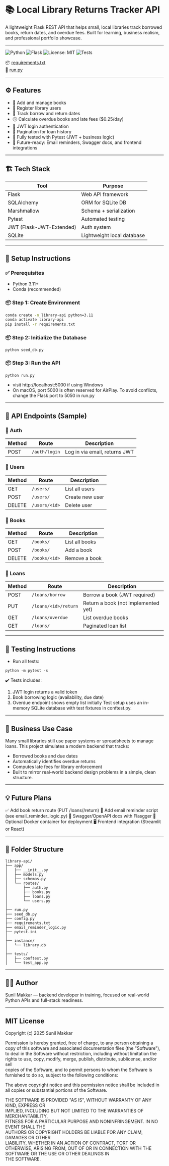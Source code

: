 # 📚 Local Library Returns Tracker API

A lightweight Flask REST API that helps small, local libraries track borrowed books, return dates, and overdue fees. Built for learning, business realism, and professional portfolio showcase.

---

![Python](https://img.shields.io/badge/python-3.11-blue)
![Flask](https://img.shields.io/badge/flask-2.3-lightgrey)
![License: MIT](https://img.shields.io/badge/license-MIT-green)
![Tests](https://img.shields.io/badge/tests-passing-brightgreen)

📦 [requirements.txt](./requirements.txt)  
🏃 [run.py](./run.py)

---

## ⚙️ Features

- 📖 Add and manage books
- 👤 Register library users
- 📆 Track borrow and return dates
- 🕒 Calculate overdue books and late fees ($0.25/day)
- 🔐 JWT login authentication
- 📃 Pagination for loan history
- 🧪 Fully tested with Pytest (JWT + business logic)
- 🧠 Future-ready: Email reminders, Swagger docs, and frontend integrations

---

## 🏗️ Tech Stack

| Tool        | Purpose                   |
|-------------|---------------------------|
| Flask       | Web API framework         |
| SQLAlchemy  | ORM for SQLite DB         |
| Marshmallow | Schema + serialization    |
| Pytest      | Automated testing         |
| JWT (Flask-JWT-Extended) | Auth system  |
| SQLite      | Lightweight local database|

---

## 🚀 Setup Instructions

### ✅ Prerequisites
- Python 3.11+
- Conda (recommended)

### 📦 Step 1: Create Environment

```bash
conda create -n library-api python=3.11
conda activate library-api
pip install -r requirements.txt
```
### 📦 Step 2: Initialize the Database

```
python seed_db.py
```

### 📦 Step 3: Run the API
```
python run.py
```
- visit http://localhost:5000 if using Windows
- On macOS, port 5000 is often reserved for AirPlay. To avoid conflicts, change the Flask port to 5050 in run.py

---

## 🔑 API Endpoints (Sample)

### 🔐 Auth
| Method | Route         | Description                   |
| ------ | ------------- | ----------------------------- |
| POST   | `/auth/login` | Log in via email, returns JWT |

### 👤 Users
| Method | Route         | Description     |
| ------ | ------------- | --------------- |
| GET    | `/users/`     | List all users  |
| POST   | `/users/`     | Create new user |
| DELETE | `/users/<id>` | Delete user     |

### 📖 Books
| Method | Route         | Description    |
| ------ | ------------- | -------------- |
| GET    | `/books/`     | List all books |
| POST   | `/books/`     | Add a book     |
| DELETE | `/books/<id>` | Remove a book  |

### 📘 Loans
| Method | Route                | Description                         |
| ------ | -------------------- | ----------------------------------- |
| POST   | `/loans/borrow`      | Borrow a book (JWT required)        |
| PUT    | `/loans/<id>/return` | Return a book (not implemented yet) |
| GET    | `/loans/overdue`     | List overdue books                  |
| GET    | `/loans/`            | Paginated loan list                 |

---

## 🧪 Testing Instructions
- Run all tests:
```
python -m pytest -s
```

✔️ Tests includes:
1. JWT login returns a valid token
2. Book borrowing logic (availability, due date)
3. Overdue endpoint shows empty list initially
Test setup uses an in-memory SQLite database with test fixtures in conftest.py.

---

## 🧠 Business Use Case

Many small libraries still use paper systems or spreadsheets to manage loans. This project simulates a modern backend that tracks:

- Borrowed books and due dates
- Automatically identifies overdue returns
- Computes late fees for library enforcement
- Built to mirror real-world backend design problems in a simple, clean structure.

---

## 💡 Future Plans

✅ Add book return route (PUT /loans/<id>/return)
📨 Add email reminder script (see email_reminder_logic.py)
🧾 Swagger/OpenAPI docs with Flasgger
🐳 Optional Docker container for deployment
🖥️ Frontend integration (Streamlit or React)

---

## 📂 Folder Structure
```
library-api/
├── app/
│   ├── __init__.py
│   ├── models.py
│   ├── schemas.py
│   └── routes/
│       ├── auth.py
│       ├── books.py
│       ├── loans.py
│       └── users.py
│
├── run.py
├── seed_db.py
├── config.py
├── requirements.txt
├── email_reminder_logic.py
├── pytest.ini
│
├── instance/
│   └── library.db
│
├── tests/
│   ├── conftest.py
│   └── test_app.py
```
---

## 🧑‍💻 Author

Sunil Makkar — backend developer in training, focused on real-world Python APIs and full-stack readiness.

---

## MIT License

Copyright (c) 2025 Sunil Makkar

Permission is hereby granted, free of charge, to any person obtaining a copy
of this software and associated documentation files (the "Software"), to deal
in the Software without restriction, including without limitation the rights
to use, copy, modify, merge, publish, distribute, sublicense, and/or sell   
copies of the Software, and to permit persons to whom the Software is        
furnished to do so, subject to the following conditions:                     

The above copyright notice and this permission notice shall be included in all
copies or substantial portions of the Software.                              

THE SOFTWARE IS PROVIDED "AS IS", WITHOUT WARRANTY OF ANY KIND, EXPRESS OR   
IMPLIED, INCLUDING BUT NOT LIMITED TO THE WARRANTIES OF MERCHANTABILITY,     
FITNESS FOR A PARTICULAR PURPOSE AND NONINFRINGEMENT. IN NO EVENT SHALL THE  
AUTHORS OR COPYRIGHT HOLDERS BE LIABLE FOR ANY CLAIM, DAMAGES OR OTHER       
LIABILITY, WHETHER IN AN ACTION OF CONTRACT, TORT OR OTHERWISE, ARISING FROM,
OUT OF OR IN CONNECTION WITH THE SOFTWARE OR THE USE OR OTHER DEALINGS IN    
THE SOFTWARE.
